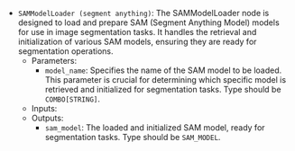 - `SAMModelLoader (segment anything)`: The SAMModelLoader node is designed to load and prepare SAM (Segment Anything Model) models for use in image segmentation tasks. It handles the retrieval and initialization of various SAM models, ensuring they are ready for segmentation operations.
    - Parameters:
        - `model_name`: Specifies the name of the SAM model to be loaded. This parameter is crucial for determining which specific model is retrieved and initialized for segmentation tasks. Type should be `COMBO[STRING]`.
    - Inputs:
    - Outputs:
        - `sam_model`: The loaded and initialized SAM model, ready for segmentation tasks. Type should be `SAM_MODEL`.

